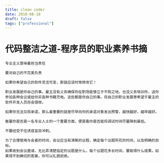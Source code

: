 ```yaml
---
title: clean coder
date: 2018-08-18
draft: false
tags: ["professional"]
---
```


# 代码整洁之道-程序员的职业素养书摘

```
专业主义意味着担当责任
```

```
要对自己的不完美负责
```

```
如果你希望自己的软件灵活可变，那就应该时常修改它！
```

```
职业发展是你自己的事。雇主没有义务确保你在职场能够立于不败之地，也没义务培训你，送你参加各种会议或给你买各种书籍充电。这些都是你自己的事。将自己的职业发展寄希望于雇主的软件开发人员将会很惨。
```

```
如果你无法兑现承诺，那么最重要的就是尽早向你的承诺对象发出预警，越快越好，越早越好。
```

```
衡量你是否是一名专业人士的一个重要方面，便是看你是否能将调试时间尽量降到最低。
```

```
不要经受不住诱惑盲目冲刺。
```

```
为了合理使用与会者的时间，会议应当有清晰的议程，确定每个议题所花的时间，以及明确的目标。
如果收到会议邀请，无比弄清楚指定的议题是什么，每个议题花多长时间，要取得什么成果。如果得不到确切的答案，你可以礼貌拒绝。
```

